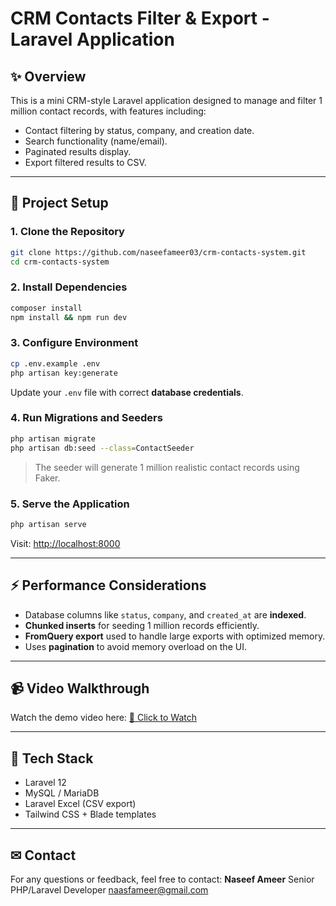 # CRM Contacts Filter & Export - Laravel Application

## ✨ Overview

This is a mini CRM-style Laravel application designed to manage and filter 1 million contact records, with features including:

* Contact filtering by status, company, and creation date.
* Search functionality (name/email).
* Paginated results display.
* Export filtered results to CSV.

---

## 📁 Project Setup

### 1. Clone the Repository

```bash
git clone https://github.com/naseefameer03/crm-contacts-system.git
cd crm-contacts-system
```

### 2. Install Dependencies

```bash
composer install
npm install && npm run dev
```

### 3. Configure Environment

```bash
cp .env.example .env
php artisan key:generate
```

Update your `.env` file with correct **database credentials**.

### 4. Run Migrations and Seeders

```bash
php artisan migrate
php artisan db:seed --class=ContactSeeder
```

> The seeder will generate 1 million realistic contact records using Faker.

### 5. Serve the Application

```bash
php artisan serve
```

Visit: [http://localhost:8000](http://localhost:8000)

---

## ⚡ Performance Considerations

* Database columns like `status`, `company`, and `created_at` are **indexed**.
* **Chunked inserts** for seeding 1 million records efficiently.
* **FromQuery export** used to handle large exports with optimized memory.
* Uses **pagination** to avoid memory overload on the UI.

---

## 📹 Video Walkthrough

Watch the demo video here:
[🔗 Click to Watch](https://youtu.be/1YxehkSWc28)

---

## 📄 Tech Stack

* Laravel 12
* MySQL / MariaDB
* Laravel Excel (CSV export)
* Tailwind CSS + Blade templates

---

## ✉ Contact

For any questions or feedback, feel free to contact:
**Naseef Ameer**
Senior PHP/Laravel Developer
[naasfameer@gmail.com](mailto:naasfameer@gmail.com)